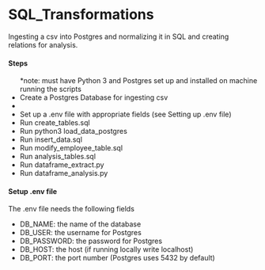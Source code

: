 # SQL_Transformations
Ingesting a csv into Postgres and normalizing it in SQL and creating relations for analysis.

<h4>Steps</h4>
<ul>
*note: must have Python 3 and Postgres set up and installed on machine running the scripts
    <li>Create a Postgres Database for ingesting csv<li>
    <li>Set up a .env file with appropriate fields (see Setting up .env file)</li>
    <li>Run create_tables.sql</li>
    <li>Run python3 load_data_postgres</li>
    <li>Run insert_data.sql</li>
    <li>Run modify_employee_table.sql</li>
    <li>Run analysis_tables.sql</li>
    <li>Run dataframe_extract.py</li>
     <li>Run dataframe_analysis.py</li>
</ul>

<h4>Setup .env file</h4>
The .env file needs the following fields
<ul>
<li>DB_NAME: the name of the database</li>
<li>DB_USER: the username for Postgres</li>
<li>DB_PASSWORD: the password for Postgres</li>
<li>DB_HOST: the host (if running locally write localhost)</li>
<li>DB_PORT: the port number (Postgres uses 5432 by default)</li>
</ul>